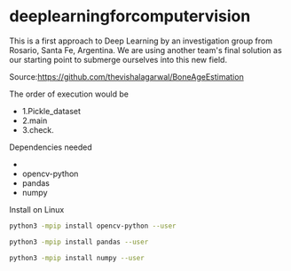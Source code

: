 # deeplearningforcomputervision
This is a first approach to Deep Learning by an investigation group from Rosario, Santa Fe, Argentina.
We are using another team's final solution as our starting point to submerge ourselves into this new field.

Source:https://github.com/thevishalagarwal/BoneAgeEstimation

The order of execution would be
- 1.Pickle_dataset
- 2.main
- 3.check.

Dependencies needed

*
* opencv-python
* pandas
* numpy

Install on Linux
```bash
python3 -mpip install opencv-python --user

python3 -mpip install pandas --user

python3 -mpip install numpy --user
```
